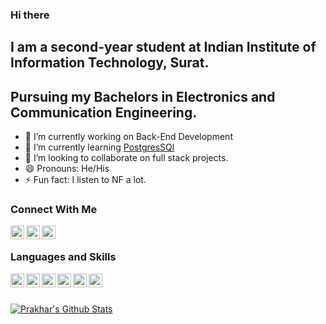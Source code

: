 ### Hi there 

## I am a second-year student at Indian Institute of Information Technology, Surat.
## Pursuing my Bachelors in Electronics and Communication Engineering.

- 🔭 I’m currently working on Back-End Development
- 🌱 I’m currently learning [PostgresSQl](https://www.postgresql.org/)
- 👯 I’m looking to collaborate on full stack projects.
- 😄 Pronouns: He/His
- ⚡ Fun fact: I listen to NF a lot.

### Connect With Me

 [<img align="left" alt="Prakhar Ojha | LinkedIn" width="22px" src="https://cdn.jsdelivr.net/npm/simple-icons@v3/icons/linkedin.svg" />](https://www.linkedin.com/in/prakhar-ojha-a94271181/)
 [<img align="left" alt="Prakhar Ojha | Stackoverflow" width="22px" src="https://cdn.jsdelivr.net/npm/simple-icons@3.13.0/icons/stackoverflow.svg" />](https://stackoverflow.com/users/8704817/prakhar)
 [<img align="left" alt="Prakhar Ojha | Instagram" width="22px" src="https://cdn.jsdelivr.net/npm/simple-icons@3.13.0/icons/instagram.svg" />](www.instagram.com)
 
 <br />
 
 ### Languages and Skills
 
 <img align="left" alt=" HTML" width="22px" src="https://cdn.jsdelivr.net/npm/simple-icons@3.13.0/icons/html5.svg" color="white"/>
 <img align="left" alt="CSS3" width="22px" src="https://cdn.jsdelivr.net/npm/simple-icons@3.13.0/icons/css3.svg" />
 <img align="left" alt="JAVASCRIPT" width="22px" src="https://cdn.jsdelivr.net/npm/simple-icons@3.13.0/icons/javascript.svg" />
 <img align="left" alt="FLASK" width="22px" src="https://cdn.jsdelivr.net/npm/simple-icons@3.13.0/icons/flask.svg" />
 <img align="left" alt="PYTHON" width="22px" src="https://cdn.jsdelivr.net/npm/simple-icons@3.13.0/icons/python.svg" />
 <img align="left" alt="MONGODB" width="22px" src="https://cdn.jsdelivr.net/npm/simple-icons@3.13.0/icons/mongodb.svg" />

 
 <br />
 <br />
 
 [![Prakhar's Github Stats](https://github-readme-stats.vercel.app/api?username=prakhar728&show_icons=true&theme=tokyonight)](https://github.com/prakhar728/github-readme-stats)
 
 

